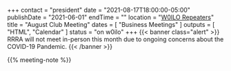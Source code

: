 +++
contact = "president"
date = "2021-08-17T18:00:00-05:00"
publishDate = "2021-06-01"
endTime = ""
location = "[W0ILO Repeaters](/radios/)"
title = "August Club Meeting"
dates = [ "Business Meetings" ]
outputs = [ "HTML", "Calendar" ]
status = "on w0ilo"
+++
{{< banner class="alert" >}}
RRRA will not meet in-person this month due to ongoing concerns
about the COVID-19 Pandemic.
{{< /banner >}}

{{% meeting-note %}}
